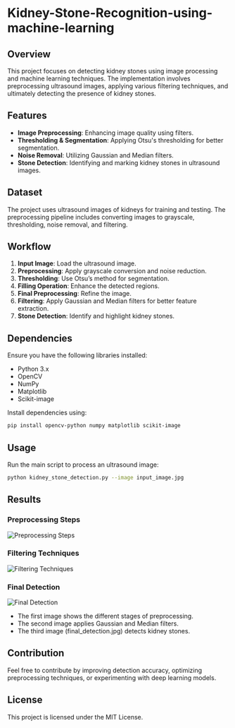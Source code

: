 # Kidney-Stone-Recognition-using-machine-learning

## Overview
This project focuses on detecting kidney stones using image processing and machine learning techniques. The implementation involves preprocessing ultrasound images, applying various filtering techniques, and ultimately detecting the presence of kidney stones.

## Features
- **Image Preprocessing**: Enhancing image quality using filters.
- **Thresholding & Segmentation**: Applying Otsu's thresholding for better segmentation.
- **Noise Removal**: Utilizing Gaussian and Median filters.
- **Stone Detection**: Identifying and marking kidney stones in ultrasound images.

## Dataset
The project uses ultrasound images of kidneys for training and testing. The preprocessing pipeline includes converting images to grayscale, thresholding, noise removal, and filtering.

## Workflow
1. **Input Image**: Load the ultrasound image.
2. **Preprocessing**: Apply grayscale conversion and noise reduction.
3. **Thresholding**: Use Otsu’s method for segmentation.
4. **Filling Operation**: Enhance the detected regions.
5. **Final Preprocessing**: Refine the image.
6. **Filtering**: Apply Gaussian and Median filters for better feature extraction.
7. **Stone Detection**: Identify and highlight kidney stones.

## Dependencies
Ensure you have the following libraries installed:
- Python 3.x
- OpenCV
- NumPy
- Matplotlib
- Scikit-image

Install dependencies using:
```bash
pip install opencv-python numpy matplotlib scikit-image
```

## Usage
Run the main script to process an ultrasound image:
```bash
python kidney_stone_detection.py --image input_image.jpg
```

## Results
### Preprocessing Steps
![Preprocessing Steps](![Picture1](https://github.com/user-attachments/assets/cd849989-535b-4864-a5c3-a7631210c37a))

### Filtering Techniques
![Filtering Techniques](Picture2.jpg)

### Final Detection
![Final Detection](final_detection.jpg)

- The first image shows the different stages of preprocessing.
- The second image applies Gaussian and Median filters.
- The third image (final_detection.jpg) detects kidney stones.

## Contribution
Feel free to contribute by improving detection accuracy, optimizing preprocessing techniques, or experimenting with deep learning models.

## License
This project is licensed under the MIT License.
